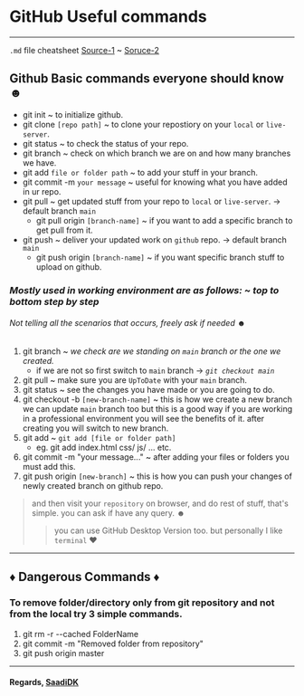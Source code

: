 # GitHub Useful commands
--------
`.md` file cheatsheet [Source-1](https://github.com/adam-p/markdown-here/wiki/Markdown-Cheatsheet) ~ [Soruce-2](https://github.com/tchapi/markdown-cheatsheet/blob/master/README.md)

Github Basic commands everyone should know ☻
---
* git init ~ to initialize github.
* git clone `[repo path]` ~ to clone your repostiory on your `local` or `live-server`.
* git status ~ to check the status of your repo.
* git branch ~ check on which branch we are on and how many branches we have.
* git add `file or folder path` ~ to add your stuff in your branch.
* git commit -m `your message` ~ useful for knowing what you have added in ur repo.
* git pull ~ get updated stuff from your repo to `local` or `live-server`. -> default branch `main`
  * git pull origin `[branch-name]` ~  if you want to add a specific branch to get pull from it.
* git push ~ deliver your updated work on `github` repo. -> default branch `main`
  * git push origin `[branch-name]` ~ if you want specific branch stuff to upload on github.

### *Mostly used in working environment are as follows: ~ top to bottom step by step*
###### Not telling all the scenarios that occurs, *freely ask if needed ☻*
1. git branch ~ *we check are we standing on `main` branch or the one we created.*
   * if we are not so first switch to `main` branch -> *`git checkout main`*
2. git pull ~ make sure you are `UpToDate` with your `main` branch.
3. git status ~ see the changes you have made or you are going to do.
4. git checkout -b `[new-branch-name]` ~ this is how we create a new branch we can update `main` branch too but this is a good way if you are working in a professional environment you will see the benefits of it. after creating you will switch to new branch.
5. git add ~ `git add [file or folder path]`
   * eg. git add index.html css/ js/ ... etc.
6. git commit -m "your message..." ~ after adding your files or folders you must add this.
7. git push origin `[new-branch]` ~ this is how you can push your changes of newly created branch on github repo.
> and then visit your `repository` on browser, and do rest of stuff, that's simple. you can ask if have any query. ☻
>> you can use GitHub Desktop Version too. but personally I like `terminal` ♥ 

---

## ♦ Dangerous Commands ♦
### To remove folder/directory only from git repository and not from the local try 3 simple commands.
1. git rm -r --cached FolderName
2. git commit -m "Removed folder from repository"
3. git push origin master
---
#### Regards, [SaadiDK](https://github.com/SaadiDK-003/)
